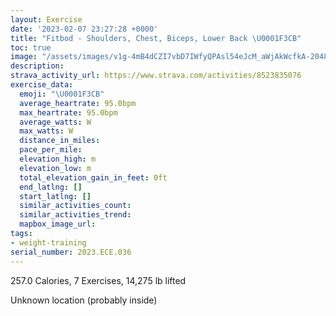 ```yaml
---
layout: Exercise
date: '2023-02-07 23:27:28 +0000'
title: "Fitbod - Shoulders, Chest, Biceps, Lower Back \U0001F3CB️"
toc: true
image: "/assets/images/v1g-4mB4dCZI7vbD7IWfyQPAsl54eJcM_aWjAkWcfkA-2048x1152.jpg.jpeg"
description:
strava_activity_url: https://www.strava.com/activities/8523835076
exercise_data:
  emoji: "\U0001F3CB️"
  average_heartrate: 95.0bpm
  max_heartrate: 95.0bpm
  average_watts: W
  max_watts: W
  distance_in_miles:
  pace_per_mile:
  elevation_high: m
  elevation_low: m
  total_elevation_gain_in_feet: 0ft
  end_latlng: []
  start_latlng: []
  similar_activities_count:
  similar_activities_trend:
  mapbox_image_url:
tags:
- weight-training
serial_number: 2023.ECE.036
---
```

257.0 Calories, 7 Exercises, 14,275 lb lifted

Unknown location (probably inside)
